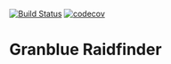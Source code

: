 [![Build Status](https://travis-ci.org/Frizz925/gbf-raidfinder-js.svg?branch=master)](https://travis-ci.org/Frizz925/gbf-raidfinder-js)
[![codecov](https://codecov.io/gh/Frizz925/gbf-raidfinder-js/branch/master/graph/badge.svg)](https://codecov.io/gh/Frizz925/gbf-raidfinder-js)

# Granblue Raidfinder
